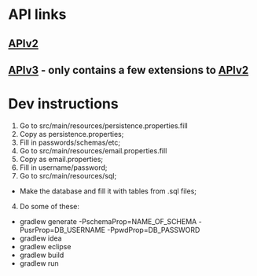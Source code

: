 # API links

## [APIv2](/API/v2/APIv2.md)

## [APIv3](/API/v3/APIv3.md) - only contains a few extensions to [APIv2](/API/v2/APIv2.md)

# Dev instructions

1. Go to src/main/resources/persistence.properties.fill
  1. Copy as persistence.properties;
  2. Fill in passwords/schemas/etc;
2. Go to src/main/resources/email.properties.fill
  1. Copy as email.properties;
  2. Fill in username/password;
3. Go to src/main/resources/sql;
  * Make the database and fill it with tables from .sql files;
4. Do some of these:
  * gradlew generate -PschemaProp=NAME_OF_SCHEMA -PusrProp=DB_USERNAME -PpwdProp=DB_PASSWORD
  * gradlew idea
  * gradlew eclipse
  * gradlew build
  * gradlew run
